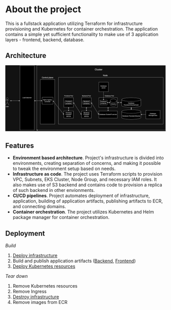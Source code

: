 # About the project

This is a fullstack application utilizing Terraform for infrastructure provisioning and Kubernetes for container orchestration. The application contains a simple yet sufficient functionality to make use of 3 application layers - frontend, backend, database.

## Architecture

![architecture](infrastructure/environments/dev//k8s/chart/architecture.png)

## Features

- **Environment based architecture**. Project's infrastructure is divided into environments, creating separation of concerns, and making it possible to tweak the environment setup based on needs.
- **Infrastructure as code**. The project uses Terraform scripts to provision VPC, Subnets, EKS Cluster, Node Group, and necessary IAM roles. It also makes use of S3 backend and contains code to provision a replica of such backend in other envionments.
- **CI/CD pipelines**. Project automates deployment of infrastructure, application, building of application artifacts, publishing artifacts to ECR, and connecting domains.
- **Container orchestration**. The project utilizes Kubernetes and Helm package manager for container orchestration.

## Deployment

_Build_

1. [Deploy infrastructure](.github/workflows/dev-deploy-infra.yaml)
2. Build and publish application artifacts ([Backend](.github/workflows/dev-build-backend.yaml), [Frontend](.github/workflows/dev-build-frontend.yaml))
3. [Deploy Kubernetes resources](.github/workflows/dev-deploy-application.yaml)

_Tear down_

1. Remove Kubernetes resources
2. Remove Ingress
3. [Destroy infrastructure](.github/workflows/dev-destroy-infra.yaml)
4. Remove images from ECR
